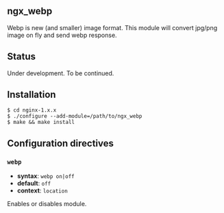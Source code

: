 ## ngx_webp

Webp is new (and smaller) image format. This module will convert jpg/png image on fly and send webp response.

## Status

Under development. To be continued.

## Installation

    $ cd nginx-1.x.x
    $ ./configure --add-module=/path/to/ngx_webp
    $ make && make install

## Configuration directives

### `webp`

- **syntax**: `webp on|off`
- **default**: `off`
- **context**: `location`

Enables or disables module.


